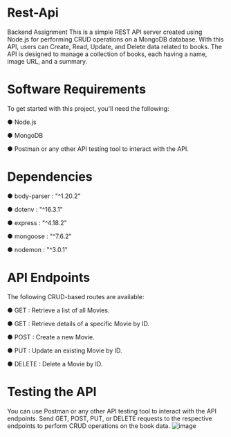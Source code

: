 # Rest-Api
Backend Assignment
This is a simple REST API server created using Node.js for performing CRUD operations on a MongoDB database. With this API, users can Create, Read, Update, and Delete data related to books. The API is designed to manage a collection of books, each having a name, image URL, and a summary.

# Software Requirements
To get started with this project, you'll need the following:

● Node.js 

● MongoDB

● Postman or any other API testing tool to interact with the API.

# Dependencies
 ● body-parser : "^1.20.2"
 
 ● dotenv : "^16.3.1"
 
 ● express : "^4.18.2"
 
 ● mongoose : "^7.6.2"
 
 ● nodemon : "^3.0.1"

# API Endpoints
The following CRUD-based routes are available:

● GET : Retrieve a list of all Movies.

● GET : Retrieve details of a specific Movie by ID.

● POST : Create a new Movie.

● PUT : Update an existing Movie by ID.

● DELETE : Delete a Movie by ID.

# Testing the API
You can use Postman or any other API testing tool to interact with the API endpoints.
Send GET, POST, PUT, or DELETE requests to the respective endpoints to perform CRUD operations on the book data.
![image](https://github.com/masumasayed/Rest-Api-/assets/139996403/e6dd9684-f77c-45af-b0c6-0951c20efd6e)


